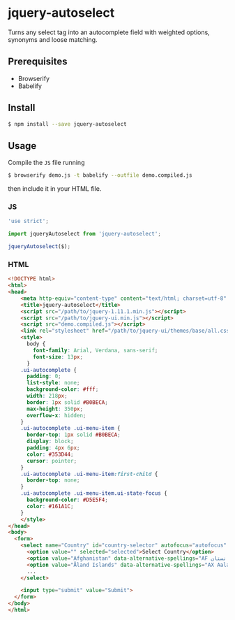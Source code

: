 # jquery-autoselect
Turns any select tag into an autocomplete field with weighted options, synonyms and loose matching.

## Prerequisites
- Browserify
- Babelify

## Install
```sh
$ npm install --save jquery-autoselect
```

## Usage
Compile the `JS` file running
```sh
$ browserify demo.js -t babelify --outfile demo.compiled.js
```
then include it in your HTML file.

### JS
```js
'use strict';

import jqueryAutoselect from 'jquery-autoselect';

jqueryAutoselect($);

```

### HTML
```html
<!DOCTYPE html>
<html>
<head>
	<meta http-equiv="content-type" content="text/html; charset=utf-8" />
	<title>jquery-autoselect</title>
	<script src="/path/to/jquery-1.11.1.min.js"></script>
	<script src="/path/to/jquery-ui.min.js"></script>
	<script src="demo.compiled.js"></script>
	<link rel="stylesheet" href="/path/to/jquery-ui/themes/base/all.css">
	<style>
	  body {
	    font-family: Arial, Verdana, sans-serif;
	    font-size: 13px;
	  }
    .ui-autocomplete {
      padding: 0;
      list-style: none;
      background-color: #fff;
      width: 218px;
      border: 1px solid #B0BECA;
      max-height: 350px;
      overflow-x: hidden;
    }
    .ui-autocomplete .ui-menu-item {
      border-top: 1px solid #B0BECA;
      display: block;
      padding: 4px 6px;
      color: #353D44;
      cursor: pointer;
    }
    .ui-autocomplete .ui-menu-item:first-child {
      border-top: none;
    }
    .ui-autocomplete .ui-menu-item.ui-state-focus {
      background-color: #D5E5F4;
      color: #161A1C;
    }
	</style>
</head>
<body>
  <form>
    <select name="Country" id="country-selector" autofocus="autofocus" autocorrect="off" autocomplete="off">
      <option value="" selected="selected">Select Country</option>
      <option value="Afghanistan" data-alternative-spellings="AF افغانستان">Afghanistan</option>
      <option value="Åland Islands" data-alternative-spellings="AX Aaland Aland" data-relevancy-booster="0.5">Åland Islands</option>
      ...
    </select>

    <input type="submit" value="Submit">
  </form>
</body>
</html>
```
